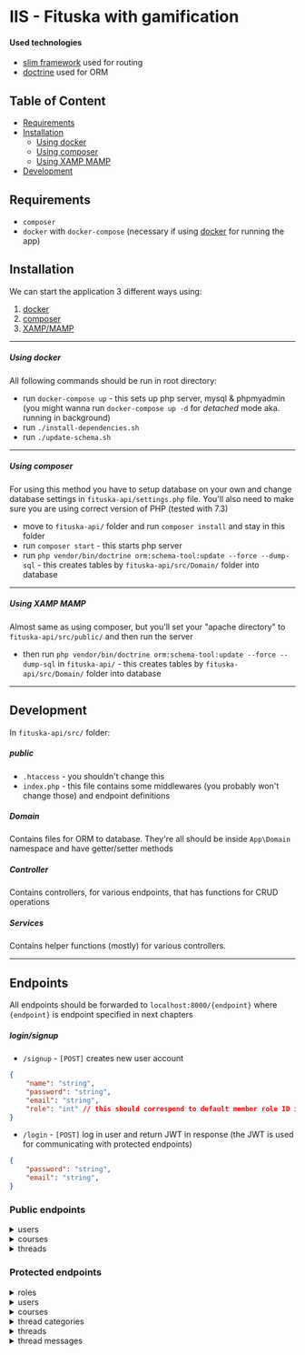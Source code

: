 # IIS - Fituska with gamification
#### Used technologies
- [slim framework](https://www.slimframework.com/) used for routing
- [doctrine](https://www.doctrine-project.org/index.html) used for ORM

## Table of Content
* [Requirements](#requirements)
* [Installation](#installation)
    * [Using docker](#using-docker)
    * [Using composer](#using-composer)
    * [Using XAMP MAMP](#using-xamp-mamp)
* [Development](#development)

## Requirements
- `composer`
- `docker` with `docker-compose` (necessary if using [docker](#using-docker) for running the app)

## Installation
We can start the application 3 different ways using:
1. [docker](#using-docker)
2. [composer](#using-composer) 
3. [XAMP/MAMP](#using-xamp-mamp)
___
##### Using docker
All following commands should be run in root directory:
- run `docker-compose up` - this sets up php server, mysql & phpmyadmin (you might wanna run `docker-compose up -d` for _detached_ mode aka. running in background)
- run `./install-dependencies.sh`
- run `./update-schema.sh`
___
##### Using composer
For using this method you have to setup database on your own and change database settings in `fituska-api/settings.php` file. You'll also need to make sure you are using correct version of PHP (tested with 7.3)
- move to `fituska-api/` folder and run `composer install` and stay in this folder
- run `composer start` - this starts php server
- run `php vendor/bin/doctrine orm:schema-tool:update --force --dump-sql` - this creates tables by `fituska-api/src/Domain/` folder into database
___
##### Using XAMP MAMP
Almost same as using composer, but you'll set your "apache directory" to `fituska-api/src/public/` and then run the server
- then run `php vendor/bin/doctrine orm:schema-tool:update --force --dump-sql` in `fituska-api/` - this creates tables by `fituska-api/src/Domain/` folder into database

___
## Development
In `fituska-api/src/` folder:

##### public
- `.htaccess` - you shouldn't change this
- `index.php` - this file contains some middlewares (you probably won't change those) and endpoint definitions 

##### Domain
Contains files for ORM to database. They're all should be inside `App\Domain` namespace and have getter/setter methods

##### Controller
Contains controllers, for various endpoints, that has functions for CRUD operations

##### Services
Contains helper functions (mostly) for various controllers.

___
## Endpoints
All endpoints should be forwarded to `localhost:8000/{endpoint}` where `{endpoint}` is endpoint specified in next chapters

##### login/signup
- `/signup` - `[POST]` creates new user account

```json
{
    "name": "string",
    "password": "string",
    "email": "string",
    "role": "int" // this should correspond to default member role ID in database
}
```

- `/login` - `[POST]` log in user and return JWT in response (the JWT is used for communicating with protected endpoints)

```json
{
    "password": "string",
    "email": "string",
}
```

### Public endpoints
<details>
<summary>users</summary>
- `/users/{id}/get` get user by id
- `/users/email/{email}/get` - get users by email
- `/users/name/{name}/get` - get users by name
</details>

<details>
<summary>courses</summary>
- `/courses/get` - get all courses
- `/courses/get/approved` - get all approved courses (this should be used most probably by users to browse)
- `/courses/{code}/get` - get course by unique course code
</details>

<details>
<summary>threads</summary>
- `/courses/{coude}/threads/get` - get threads for course with specified course code
- `/threads/title/{title}/get` - get thread by title
- `/threads/id/{id}/get` - get thread and all it's messages (not yet implemented) by thread id
</details>


### Protected endpoints
<details>
<summary>roles</summary>
This endpoint should be only accessed by user with role that has name `admin`
- `/roles` - get all available roles
- `/roles/add/{name}` - `[POST]` add new role with specified name
- `/roles/{id}/{name}` - `[PUT]` update existing role with id to new name
- `/roles/{id}` - `[DELETE]` delete role with ID
</details>

<details>
<summary>users</summary>
- `/users` - gets all users (probably won't be necessary?)
- `/users/{userID}/role/{roleID}` - `[PUT]` update role of user with specified id (only user with admin role is able to change those)
</details>

<details>
<summary>courses</summary>
- `/courses/get/not-approved` - gets all yet not approved courses (only if user role equals to 'moderator' or 'admin')
- `/courses/add` - `[POST]` add new course

```json
{
    "code": "string",
    "name": "string"
}
```

- `/courses/{code}/approve` - `[PUT]` approves course with specified course code (only if user's role is 'moderator' or 'admin')
</details>

<details>
<summary>thread categories</summary>
All of those endpoints are for lecturer of course only
- `/courses/{code}/get/categories` - get all thread categories for specified course with course code
- `/categories/add` - `[POST]` add new thread category for course

```json
{
    "name": "string",
    "course_code": "string"
}
```

- `/categories/{id}/update` - `[PUT]` update thread category with specified id

```json
{
    "name": "string"
}
```

- `/categories/{id}/delete` - `[DELETE]` delete existing category with specified id
</details>

<details>
<summary>threads</summary>
- `/threads/add` - `[POST]` add new thread (only for enrolled students (not yet done) or lecturer of course)

```json
{
    "course_code": "string",
    "title": "string",
    "category": "int",
    "message": "string" // will have message attachments in the future
}
```

- `/threads/{id}/close` - `[PUT]` close existing thread, can be only done by lecturer of course (waiting for gamification features)

- `/threads/{id}/delete` - `[DELETE]` delete thread with specified id (only for author of thread or lecturer of course)
</details>

<details>
<summary>thread messages</summary>
Because users should get points for correct answers they shouldn't be able to change/delete their messages
- `/threads/{id}/messages/add` - `[POST]` add new message to thread

```json
{
    "message": "string"
}
```
</details>
